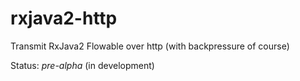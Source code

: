 # rxjava2-http
Transmit RxJava2 Flowable over http (with backpressure of course)

Status: *pre-alpha* (in development)
